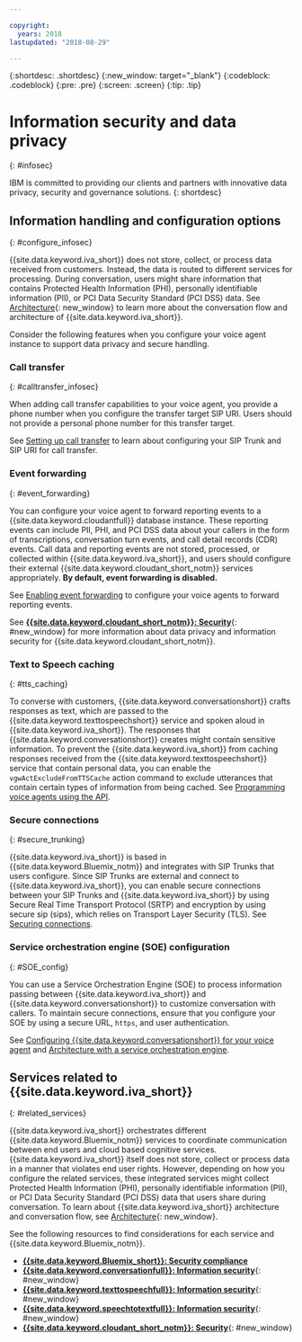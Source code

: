 ```yaml
---

copyright:
  years: 2018
lastupdated: "2018-08-29"

---
```


{:shortdesc: .shortdesc}
{:new_window: target="_blank"}
{:codeblock: .codeblock}
{:pre: .pre}
{:screen: .screen}
{:tip: .tip}


# Information security and data privacy
{: #infosec}

IBM is committed to providing our clients and partners with innovative data privacy, security and governance solutions.
{: shortdesc}

## Information handling and configuration options
{: #configure_infosec}

{{site.data.keyword.iva_short}} does not store, collect, or process data received from customers. Instead, the data is routed to different services for processing. During conversation, users might share information that contains Protected Health Information (PHI), personally identifiable information (PII), or PCI Data Security Standard (PCI DSS) data. See [Architecture](about.html#architecture){: new_window} to learn more about the conversation flow and architecture of {{site.data.keyword.iva_short}}.

Consider the following features when you configure your voice agent instance to support data privacy and secure handling.

### Call transfer
{:  #calltransfer_infosec}

When adding call transfer capabilities to your voice agent, you provide a phone number when you configure the transfer target SIP URI. Users should not provide a personal phone number for this transfer target.

See [Setting up call transfer](call-transfer.html) to learn about configuring your SIP Trunk and SIP URI for call transfer.

### Event forwarding
{: #event_forwarding}

You can configure your voice agent to forward reporting events to a {{site.data.keyword.cloudantfull}} database instance. These reporting events can include PII, PHI, and PCI DSS data about your callers in the form of transcriptions, conversation turn events, and call detail records (CDR) events. Call data and reporting events are not stored, processed, or collected within {{site.data.keyword.iva_short}}, and users should configure their external {{site.data.keyword.cloudant_short_notm}} services appropriately. **By default, event forwarding is disabled.**

See [Enabling event forwarding](event-forwarding.html) to configure your voice agents to forward reporting events.

See [**{{site.data.keyword.cloudant_short_notm}}: Security**](../Cloudant/offerings/security.html#security){: #new_window} for more information about data privacy and information security for {{site.data.keyword.cloudant_short_notm}}.

### Text to Speech caching
{: #tts_caching}

To converse with customers, {{site.data.keyword.conversationshort}} crafts responses as text, which are passed to the {{site.data.keyword.texttospeechshort}} service and spoken aloud in {{site.data.keyword.iva_short}}. The responses that {{site.data.keyword.conversationshort}} creates might contain sensitive information. To prevent the {{site.data.keyword.iva_short}} from caching responses received from the {{site.data.keyword.texttospeechshort}} service that contain personal data, you can enable the `vgwActExcludeFromTTSCache` action command to exclude utterances that contain certain types of information from being cached. See [Programming voice agents using the API](api.html#action-sequencess).

### Secure connections
{: #secure_trunking}

{{site.data.keyword.iva_short}} is based in {{site.data.keyword.Bluemix_notm}} and integrates with SIP Trunks that users configure. Since SIP Trunks are external and connect to {{site.data.keyword.iva_short}}, you can enable secure connections between your SIP Trunks and {{site.data.keyword.iva_short}} by using Secure Real Time Transport Protocol (SRTP) and encryption by using secure sip (sips), which relies on Transport Layer Security (TLS). See [Securing connections](secure-trunking.html).

### Service orchestration engine (SOE) configuration
{: #SOE_config}

You can use a Service Orchestration Engine (SOE) to process information passing between {{site.data.keyword.iva_short}} and {{site.data.keyword.conversationshort}} to customize conversation with callers. To maintain secure connections, ensure that you configure your SOE by using a secure URL, `https`, and user authentication.

See [Configuring {{site.data.keyword.conversationshort}} for your voice agent](managing.html#conversation_va) and [Architecture with a service orchestration engine](about.html#arch-soe).

## Services related to {{site.data.keyword.iva_short}}
{: #related_services}

{{site.data.keyword.iva_short}} orchestrates different {{site.data.keyword.Bluemix_notm}} services to coordinate communication between end users and cloud based cognitive services. {{site.data.keyword.iva_short}} itself does not store, collect or process data in a manner that violates end user rights. However, depending on how you configure the related services, these integrated services might collect Protected Health Information (PHI), personally identifiable information (PII), or PCI Data Security Standard (PCI DSS) data that users share during conversation. To learn about {{site.data.keyword.iva_short}} architecture and conversation flow, see [Architecture](about.html#architecture){: new_window}.

See the following resources to find considerations for each service and {{site.data.keyword.Bluemix_notm}}.

  * [**{{site.data.keyword.Bluemix_short}}: Security compliance**](../../security/compliance.html)
  * [**{{site.data.keyword.conversationfull}}: Information security**](../conversation/information-security.html){: #new_window}
  * [**{{site.data.keyword.texttospeechfull}}: Information security**](../text-to-speech/information-security.html){: #new_window}
  * [**{{site.data.keyword.speechtotextfull}}: Information security**](../speech-to-text/information-security.html){: #new_window}
  * [**{{site.data.keyword.cloudant_short_notm}}: Security**](../Cloudant/offerings/security.html#security){: #new_window}
